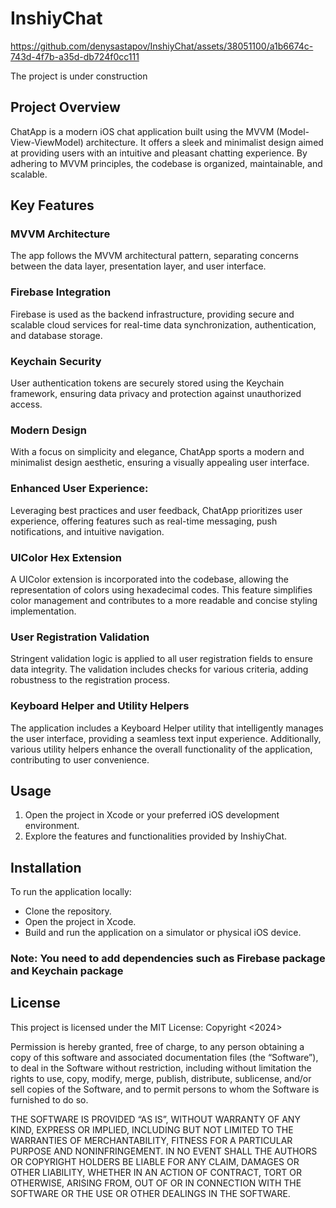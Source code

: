 # InshiyChat

https://github.com/denysastapov/InshiyChat/assets/38051100/a1b6674c-743d-4f7b-a35d-db724f0cc111

The project is under construction

## Project Overview
ChatApp is a modern iOS chat application built using the MVVM (Model-View-ViewModel) architecture. It offers a sleek and minimalist design aimed at providing users with an intuitive and pleasant chatting experience. By adhering to MVVM principles, the codebase is organized, maintainable, and scalable.

## Key Features
### MVVM Architecture
The app follows the MVVM architectural pattern, separating concerns between the data layer, presentation layer, and user interface.

### Firebase Integration 
Firebase is used as the backend infrastructure, providing secure and scalable cloud services for real-time data synchronization, authentication, and database storage.

### Keychain Security 
User authentication tokens are securely stored using the Keychain framework, ensuring data privacy and protection against unauthorized access.

### Modern Design 
With a focus on simplicity and elegance, ChatApp sports a modern and minimalist design aesthetic, ensuring a visually appealing user interface.

### Enhanced User Experience: 
Leveraging best practices and user feedback, ChatApp prioritizes user experience, offering features such as real-time messaging, push notifications, and intuitive navigation.

### UIColor Hex Extension
A UIColor extension is incorporated into the codebase, allowing the representation of colors using hexadecimal codes. This feature simplifies color management and contributes to a more readable and concise styling implementation.

### User Registration Validation
Stringent validation logic is applied to all user registration fields to ensure data integrity. The validation includes checks for various criteria, adding robustness to the registration process.

### Keyboard Helper and Utility Helpers
The application includes a Keyboard Helper utility that intelligently manages the user interface, providing a seamless text input experience. Additionally, various utility helpers enhance the overall functionality of the application, contributing to user convenience.

## Usage
1. Open the project in Xcode or your preferred iOS development environment.
2. Explore the features and functionalities provided by InshiyChat.

## Installation
To run the application locally:

- Clone the repository.
- Open the project in Xcode.
- Build and run the application on a simulator or physical iOS device.

### Note: You need to add dependencies such as Firebase package and Keychain package

## License
This project is licensed under the MIT License: Copyright <2024>

Permission is hereby granted, free of charge, to any person obtaining a copy of this software and associated documentation files (the “Software”), to deal in the Software without restriction, including without limitation the rights to use, copy, modify, merge, publish, distribute, sublicense, and/or sell copies of the Software, and to permit persons to whom the Software is furnished to do so.

THE SOFTWARE IS PROVIDED “AS IS”, WITHOUT WARRANTY OF ANY KIND, EXPRESS OR IMPLIED, INCLUDING BUT NOT LIMITED TO THE WARRANTIES OF MERCHANTABILITY, FITNESS FOR A PARTICULAR PURPOSE AND NONINFRINGEMENT. IN NO EVENT SHALL THE AUTHORS OR COPYRIGHT HOLDERS BE LIABLE FOR ANY CLAIM, DAMAGES OR OTHER LIABILITY, WHETHER IN AN ACTION OF CONTRACT, TORT OR OTHERWISE, ARISING FROM, OUT OF OR IN CONNECTION WITH THE SOFTWARE OR THE USE OR OTHER DEALINGS IN THE SOFTWARE.
